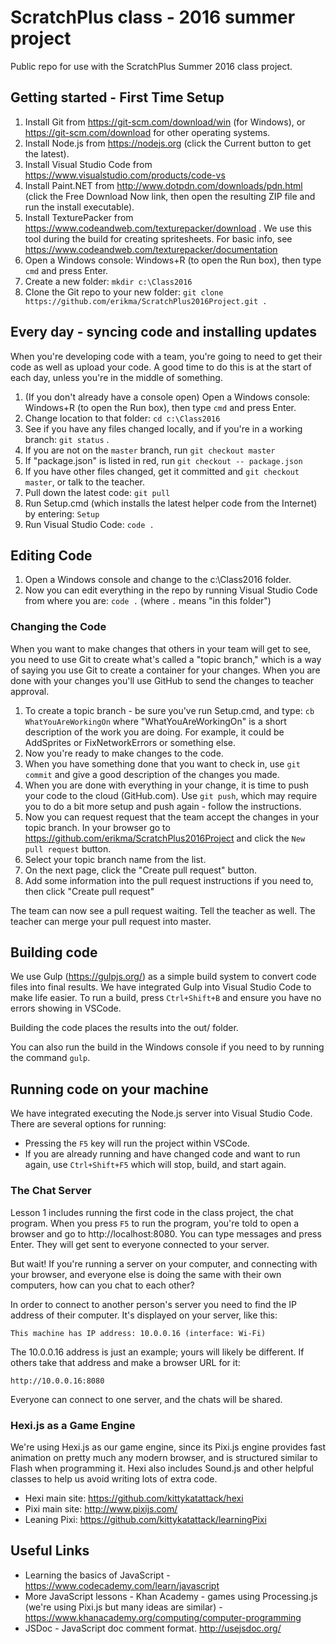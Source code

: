# ScratchPlus class - 2016 summer project

Public repo for use with the ScratchPlus Summer 2016 class project.

## Getting started - First Time Setup

1. Install Git from https://git-scm.com/download/win (for Windows), or https://git-scm.com/download for other operating systems.
1. Install Node.js from https://nodejs.org (click the Current button to get the latest).
1. Install Visual Studio Code from https://www.visualstudio.com/products/code-vs
1. Install Paint.NET from http://www.dotpdn.com/downloads/pdn.html (click the Free Download Now link, then open the resulting ZIP file and run the install executable).
1. Install TexturePacker from https://www.codeandweb.com/texturepacker/download . We use this tool during the build for creating spritesheets. For basic info, see https://www.codeandweb.com/texturepacker/documentation
1. Open a Windows console: Windows+R (to open the Run box), then type `cmd` and press Enter.
1. Create a new folder: `mkdir c:\Class2016`
1. Clone the Git repo to your new folder: `git clone https://github.com/erikma/ScratchPlus2016Project.git .`

## Every day - syncing code and installing updates
When you're developing code with a team, you're going to need to get their code as well as upload your code. A good time to do this is at the start of
each day, unless you're in the middle of something.

1. (If you don't already have a console open) Open a Windows console: Windows+R (to open the Run box), then type `cmd` and press Enter.
1. Change location to that folder: `cd c:\Class2016`
1. See if you have any files changed locally, and if you're in a working branch: `git status` .
1. If you are not on the `master` branch, run `git checkout master`
1. If "package.json" is listed in red, run `git checkout -- package.json`
1. If you have other files changed, get it committed and `git checkout master`, or talk to the teacher.
1. Pull down the latest code: `git pull`
1. Run Setup.cmd (which installs the latest helper code from the Internet) by entering: `Setup`
1. Run Visual Studio Code: `code .`

## Editing Code

1. Open a Windows console and change to the c:\Class2016 folder.
1. Now you can edit everything in the repo by running Visual Studio Code from where you are: `code .` (where `.` means "in this folder")

### Changing the Code
When you want to make changes that others in your team will get to see, you need to use Git to create
what's called a "topic branch," which is a way of saying you use Git to create a container for your changes.
When you are done with your changes you'll use GitHub to send the changes to teacher approval. 

1. To create a topic branch - be sure you've run Setup.cmd, and type: `cb WhatYouAreWorkingOn` where "WhatYouAreWorkingOn" is a short description of the work you are doing. For example, it could be AddSprites or FixNetworkErrors or something else.
1. Now you're ready to make changes to the code.
1. When you have something done that you want to check in, use `git commit` and give a good description of the changes you made.
1. When you are done with everything in your change, it is time to push your code to the cloud (GitHub.com). Use `git push`, which may require you to do a bit more setup and push again - follow the instructions.
1. Now you can request request that the team accept the changes in your topic branch. In your browser go to https://github.com/erikma/ScratchPlus2016Project and click the `New pull request` button.
1. Select your topic branch name from the list.
1. On the next page, click the "Create pull request" button.
1. Add some information into the pull request instructions if you need to, then click "Create pull request"

The team can now see a pull request waiting. Tell the teacher as well. The teacher can merge your pull request into master.

## Building code
We use Gulp (https://gulpjs.org/) as a simple build system to convert code files into final results.
We have integrated Gulp into Visual Studio Code to make life easier. To run a build, press `Ctrl+Shift+B` and ensure you have no errors showing in VSCode.

Building the code places the results into the out/ folder.

You can also run the build in the Windows console if you need to by running the command `gulp`.

## Running code on your machine
We have integrated executing the Node.js server into Visual Studio Code. There are several options for running:

* Pressing the `F5` key will run the project within VSCode.
* If you are already running and have changed code and want to run again, use `Ctrl+Shift+F5` which will stop, build, and start again.

### The Chat Server
Lesson 1 includes running the first code in the class project, the chat program.
When you press `F5` to run the program, you're told to open a browser and go to http://localhost:8080.
You can type messages and press Enter. They will get sent to everyone connected to your server.

But wait! If you're running a server on your computer, and connecting with your browser, and everyone else is doing the same with their own computers, how can you chat to each other?

In order to connect to another person's server you need to find the IP address of their computer. It's displayed on your server, like this:

`This machine has IP address: 10.0.0.16 (interface: Wi-Fi)`

The 10.0.0.16 address is just an example; yours will likely be different. If others take that address and make a browser URL for it:

`http://10.0.0.16:8080`

Everyone can connect to one server, and the chats will be shared.

### Hexi.js as a Game Engine
We're using Hexi.js as our game engine, since its Pixi.js engine provides fast animation on pretty much any modern browser,
and is structured similar to Flash when programming it. Hexi also includes Sound.js and other helpful classes to help us
avoid writing lots of extra code.

* Hexi main site: https://github.com/kittykatattack/hexi 
* Pixi main site: http://www.pixijs.com/
* Leaning Pixi: https://github.com/kittykatattack/learningPixi

## Useful Links

* Learning the basics of JavaScript - https://www.codecademy.com/learn/javascript
* More JavaScript lessons - Khan Academy - games using Processing.js (we're using Pixi.js but many ideas are similar) - https://www.khanacademy.org/computing/computer-programming
* JSDoc - JavaScript doc comment format. http://usejsdoc.org/
